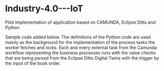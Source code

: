# Industry-4.0---IoT
Pilot implementation of application based on CAMUNDA, Eclipse Ditto and Python

Sample code added below. The definitions of the Python code are used mainly as the background for the implementation of the process tasks the worker fetches and locks. Each and every external task from the Camunda workflow representing the business processes runs with the value checks that are being parsed from the Eclipse Ditto Digital Twins with the trigger by the input of the book order.
